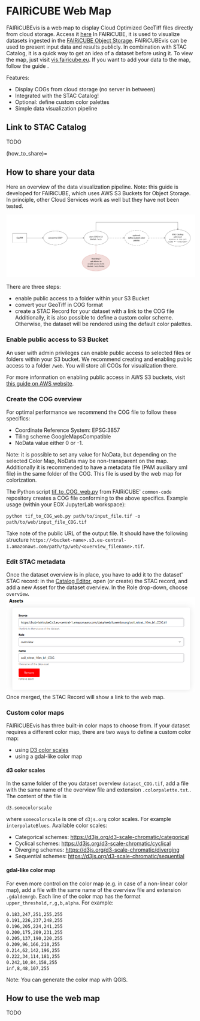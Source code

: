 # FAIRiCUBE Web Map 
FAIRiCUBEvis is a web map to display Cloud Optimized GeoTiff files directly from cloud storage. Access it [here](link) In FAIRiCUBE, it is used to visualize datasets ingested in the [FAIRiCUBE Object Storage](https://fairicube.readthedocs.io/en/latest/user_guide/storage/).
FAIRiCUBEvis can be used to present input data and results publicly. In combination with STAC Catalog, it is a quick way to get an idea of a dataset before using it.
To view the map, just visit [vis.fairicube.eu](https://vis.fairicube.eu/). If you want to add your data to the map, follow the guide [](how_to_share).

Features:
* Display COGs from cloud storage (no server in between)
* Integrated with the STAC Catalog!
* Optional: define custom color palettes
* Simple data visualization pipeline


## Link to STAC Catalog
TODO

(how_to_share)=
## How to share your data
Here an overview of the data visualization pipeline.
Note: this guide is developed for FAIRiCUBE, which uses AWS S3 Buckets for Object Storage. In principle, other Cloud Services work as well but they have not been tested.

![the steps to follow to prepare GeoTiff files for visualization with FAIRiCUBEviz](../images/fic_visualization_how_to_share_data_diagram.png)

There are three steps:
* enable public access to a folder within your S3 Bucket
* convert your GeoTiff in COG format
* create a STAC Record for your dataset with a link to the COG file
Additionally, it is also possible to define a custom color scheme. Otherwise, the dataset will be rendered using the default color palettes.

### Enable public access to S3 Bucket
An user with admin privileges can enable public access to selected files or folders within your S3 bucket. We recommend creating and enabling public access to a folder `/web`. You will store all COGs for visualization there.

For more information on enabling public access in AWS S3 buckets, visit [this guide on AWS website](https://repost.aws/knowledge-center/read-access-objects-s3-bucket).

### Create the COG overview

For optimal performance we recommend the COG file to follow these specifics:
* Coordinate Reference System: EPSG:3857
* Tiling scheme GoogleMapsCompatible
* NoData value either 0 or -1. 

Note: it is possible to set any value for NoData, but depending on the selected Color Map, NoData may be non-transparent on the map.
Additionally it is recommended to have a metadata file (PAM auxiliary xml file) in the same folder of the COG. This file is used by the web map for colorization.

The Python script [tif_to_COG_web.py](https://github.com/FAIRiCUBE/common-code/blob/2c6e1ebbace86459894ff0c449bfa73b63cffe60/fromTIFF_to_COG/tif_to_COG_web.py) from FAIRiCUBE' `common-code` repository creates a COG file conforming to the above specifics.
Example usage (within your EOX JupyterLab workspace): 
```
python tif_to_COG_web.py path/to/input_file.tif -o path/to/web/input_file_COG.tif

```
Take note of the public URL of the output file. It should have the following structure `https://<bucket-name>.s3.eu-central-1.amazonaws.com/path/tp/web/<overview_filename>.tif`.

### Edit STAC metadata
Once the dataset overview is in place, you have to add it to the dataset' STAC record: in the [Catalog Editor](https://catalog-editor.eoxhub.fairicube.eu/), open (or create) the STAC record, and add a new Asset for the dataset overview. In the Role drop-down, choose `overview`.
![screenshot of the Catalog Editor, Assets section](../images/fic_visualization_catalog_editor.png)
Once merged, the STAC Record will show a link to the web map.

### Custom color maps
FAIRiCUBEvis has three built-in color maps to choose from. If your dataset requires a different color map, there are two ways to define a custom color map:
* using [D3 color scales](https://d3js.org/d3-scale-chromatic)
* using a gdal-like color map

#### d3 color scales

In the same folder of the you dataset overview `dataset_COG.tif`, add a file with the same name of the overview file and extension `.colorpalette.txt`.. The content of the file is
```
d3.somecolorscale

```
where `somecolorscale` is one of `d3js.org` color scales. For example `interpolateBlues`.
Available color scales:
* Categorical schemes: https://d3js.org/d3-scale-chromatic/categorical
* Cyclical schemes: https://d3js.org/d3-scale-chromatic/cyclical
* Diverging schemes: https://d3js.org/d3-scale-chromatic/diverging
* Sequential schemes: https://d3js.org/d3-scale-chromatic/sequential

#### gdal-like color map

For even more control on the color map (e.g. in case of a non-linear color map), add a file with the same name of the overview file and extension `.gdaldemrgb`.
Each line of the color map has the format `upper_threshold,r,g,b,alpha`. For example:
```
0.183,247,251,255,255
0.191,226,237,248,255
0.196,205,224,241,255
0.200,175,209,231,255
0.205,137,190,220,255
0.209,96,166,210,255
0.214,62,142,196,255
0.222,34,114,181,255
0.242,10,84,158,255
inf,8,48,107,255

```
Note: You can generate the color map with QGIS.

## How to use the web map
TODO
